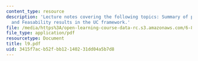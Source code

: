 ```yaml
---
content_type: resource
description: 'Lecture notes covering the following topics: Summary of previous topics
  and Feasability results in the UC framework.'
file: /media/https%3A/open-learning-course-data-rc.s3.amazonaws.com/6-897-selected-topics-in-cryptography-spring-2004/3415f7acb52fbb12140231dd04a5b7d8_l9.pdf
file_type: application/pdf
resourcetype: Document
title: l9.pdf
uid: 3415f7ac-b52f-bb12-1402-31dd04a5b7d8
---
```

